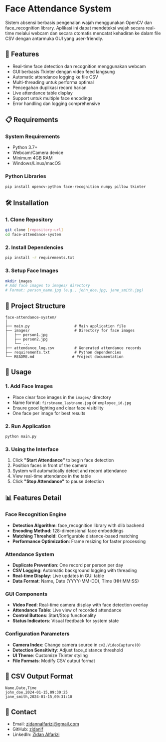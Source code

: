 # Face Attendance System

Sistem absensi berbasis pengenalan wajah menggunakan OpenCV dan face_recognition library. Aplikasi ini dapat mendeteksi wajah secara real-time melalui webcam dan secara otomatis mencatat kehadiran ke dalam file CSV dengan antarmuka GUI yang user-friendly.

## 🚀 Features

- Real-time face detection dan recognition menggunakan webcam
- GUI berbasis Tkinter dengan video feed langsung
- Automatic attendance logging ke file CSV
- Multi-threading untuk performa optimal
- Pencegahan duplikasi record harian
- Live attendance table display
- Support untuk multiple face encodings
- Error handling dan logging comprehensive

## 📋 Requirements

### System Requirements
- Python 3.7+
- Webcam/Camera device
- Minimum 4GB RAM
- Windows/Linux/macOS

### Python Libraries
```bash
pip install opencv-python face-recognition numpy pillow tkinter
```

## 🛠️ Installation

### 1. Clone Repository
```bash
git clone [repository-url]
cd face-attendance-system
```

### 2. Install Dependencies
```bash
pip install -r requirements.txt
```

### 3. Setup Face Images
```bash
mkdir images
# Add face images to images/ directory
# Format: person_name.jpg (e.g., john_doe.jpg, jane_smith.jpg)
```

## 📁 Project Structure

```
face-attendance-system/
│
├── main.py                    # Main application file
├── images/                    # Directory for face images
│   ├── person1.jpg
│   ├── person2.jpg
│   └── ...
├── attendance_log.csv         # Generated attendance records
├── requirements.txt           # Python dependencies
└── README.md                 # Project documentation
```

## 🚀 Usage

### 1. Add Face Images
- Place clear face images in the `images/` directory
- Name format: `firstname_lastname.jpg` or `employee_id.jpg`
- Ensure good lighting and clear face visibility
- One face per image for best results

### 2. Run Application
```bash
python main.py
```

### 3. Using the Interface
1. Click **"Start Attendance"** to begin face detection
2. Position faces in front of the camera
3. System will automatically detect and record attendance
4. View real-time attendance in the table
5. Click **"Stop Attendance"** to pause detection

## 📊 Features Detail

### Face Recognition Engine
- **Detection Algorithm**: face_recognition library with dlib backend
- **Encoding Method**: 128-dimensional face embeddings
- **Matching Threshold**: Configurable distance-based matching
- **Performance Optimization**: Frame resizing for faster processing

### Attendance System
- **Duplicate Prevention**: One record per person per day
- **CSV Logging**: Automatic background logging with threading
- **Real-time Display**: Live updates in GUI table
- **Data Format**: Name, Date (YYYY-MM-DD), Time (HH:MM:SS)

### GUI Components
- **Video Feed**: Real-time camera display with face detection overlay
- **Attendance Table**: Live view of recorded attendance
- **Control Buttons**: Start/Stop functionality
- **Status Indicators**: Visual feedback for system state

### Configuration Parameters
- **Camera Index**: Change camera source in `cv2.VideoCapture(0)`
- **Detection Sensitivity**: Adjust face_distance threshold
- **UI Theme**: Customize Tkinter styling
- **File Formats**: Modify CSV output format

## 📝 CSV Output Format

```csv
Name,Date,Time
john_doe,2024-01-15,09:30:25
jane_smith,2024-01-15,09:31:10
```
## 📧 Contact

- Email: zidannalfarizi@gmail.com
- GitHub: [zidanlf](https://github.com/zidanlf)
- LinkedIn: [Zidan Alfarizi](www.linkedin.com/in/zidanalfarizi)
